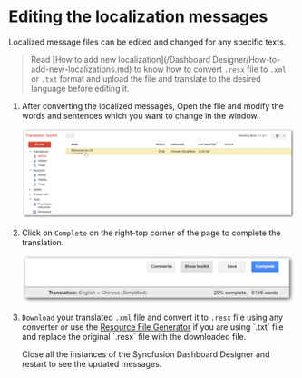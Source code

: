 # Editing the localization messages

Localized message files can be edited and changed for any specific texts.

> Read [How to add new localization](/Dashboard Designer/How-to-add-new-localizations.md) to know how to convert `.resx` file to `.xml` or `.txt` format and upload the file and translate to the desired language before editing it.

1. After converting the localized messages, Open the file and modify the words and sentences which you want to change in the window.

    ![](Images/GTK5.png)

2.  Click on `Complete` on the right-top corner of the page to complete the translation.

    ![](Images/GTK6.png)

3. `Download` your translated `.xml` file and convert it to `.resx` file using any converter or use the [Resource File Generator](https://msdn.microsoft.com/en-us/library/ccec7sz1(v=vs.110).aspx) if you are using `.txt` file and replace the original `.resx` file with the downloaded file.

    Close all the instances of the Syncfusion Dashboard Designer and restart to see the updated messages.